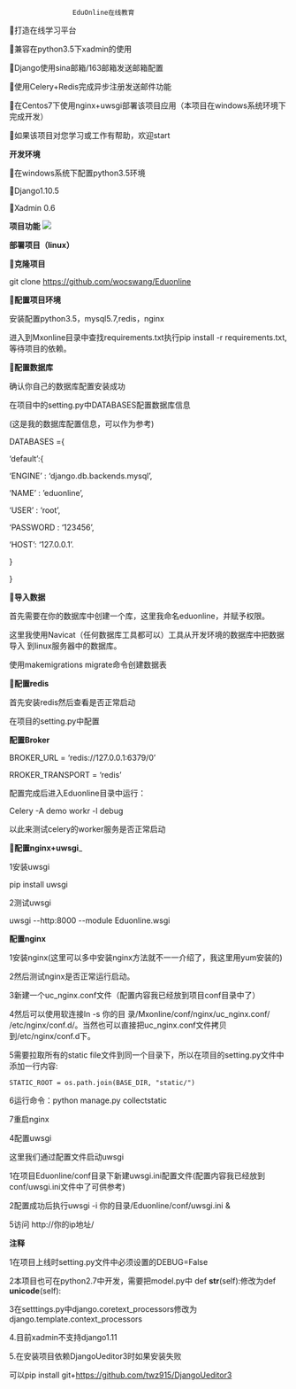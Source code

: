                     EduOnline在线教育
打造在线学习平台

兼容在python3.5下xadmin的使用

Django使用sina邮箱/163邮箱发送邮箱配置

使用Celery+Redis完成异步注册发送邮件功能

在Centos7下使用nginx+uwsgi部署该项目应用（本项目在windows系统环境下完成开发）

如果该项目对您学习或工作有帮助，欢迎start


__开发环境__


在windows系统下配置python3.5环境

Django1.10.5

Xadmin 0.6



__项目功能__
![](~/Desktop/项目功能.jpg)



__部署项目（linux）__

__克隆项目__

git clone https://github.com/wocswang/Eduonline

__配置项目环境__

安装配置python3.5，mysql5.7,redis，nginx

进入到Mxonline目录中查找requirements.txt执行pip install -r requirements.txt,
等待项目的依赖。

__配置数据库__

确认你自己的数据库配置安装成功


在项目中的setting.py中DATABASES配置数据库信息

(这是我的数据库配置信息，可以作为参考)

DATABASES ={

‘default’:{

‘ENGINE’ :  ‘django.db.backends.mysql’,

‘NAME’ : ’eduonline’,

‘USER’ : ‘root’,

‘PASSWORD : ‘123456’,

‘HOST’: ‘127.0.0.1’. 

}

}

__导入数据__

首先需要在你的数据库中创建一个库，这里我命名eduonline，并赋予权限。

这里我使用Navicat（任何数据库工具都可以）工具从开发环境的数据库中把数据导入	到linux服务器中的数据库。

使用makemigrations migrate命令创建数据表


__配置redis__

首先安装redis然后查看是否正常启动

在项目的setting.py中配置

__配置Broker__

BROKER_URL = ‘redis://127.0.0.1:6379/0’

RROKER_TRANSPORT = ‘redis’	

配置完成后进入Eduonline目录中运行：

Celery -A demo workr -l debug

以此来测试celery的worker服务是否正常启动


__配置nginx+uwsgi___

1安装uwsgi

pip install uwsgi

2测试uwsgi

uwsgi --http:8000 --module Eduonline.wsgi

__配置nginx__

1安装nginx(这里可以多中安装nginx方法就不一一介绍了，我这里用yum安装的)

2然后测试nginx是否正常运行启动。

3新建一个uc_nginx.conf文件（配置内容我已经放到项目conf目录中了）


4然后可以使用软连接ln -s 你的目
录/Mxonline/conf/nginx/uc_nginx.conf/ /etc/nginx/conf.d/。当然也可以直接把uc_nginx.conf文件拷贝到/etc/nginx/conf.d下。


5需要拉取所有的static file文件到同一个目录下，所以在项目的setting.py文件中添加一行内容:

	STATIC_ROOT = os.path.join(BASE_DIR, "static/")

6运行命令：python manage.py collectstatic

7重启nginx


4配置uwsgi

这里我们通过配置文件启动uwsgi

1在项目Eduonline/conf目录下新建uwsgi.ini配置文件(配置内容我已经放到	conf/uwsgi.ini文件中了可供参考)

2配置成功后执行uwsgi -i 你的目录/Eduonline/conf/uwsgi.ini &


5访问
http://你的ip地址/

__注释__

1在项目上线时setting.py文件中必须设置的DEBUG=False

2本项目也可在python2.7中开发，需要把model.py中 def __str__(self):修改为def __unicode__(self):

3在setttings.py中django.coretext_processors修改为django.template.context_processors

4.目前xadmin不支持django1.11

5.在安装项目依赖DjangoUeditor3时如果安装失败

可以pip install git+https://github.com/twz915/DjangoUeditor3